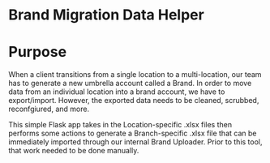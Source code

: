 # Brand Migration Data Helper

# Purpose
When a client transitions from a single location to a multi-location, our team has to generate a new umbrella account called a Brand.
In order to move data from an individual location into a brand account, we have to export/import. However, the exported data 
needs to be cleaned, scrubbed, reconfgiured, and more.

This simple Flask app takes in the Location-specific .xlsx files then performs some actions to generate a Branch-specific .xlsx file
that can be immediately imported through our internal Brand Uploader. Prior to this tool, that work needed to be done manually.
